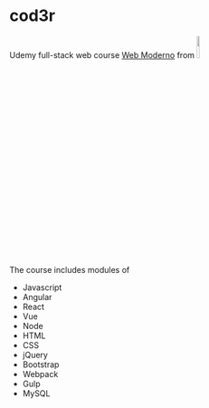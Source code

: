 # cod3r
Udemy full-stack web course [Web Moderno](https://www.udemy.com/course/curso-web/) from <a href="https://www.cod3r.com.br/"><img src="https://s3.amazonaws.com/thinkific-import/220759/OSkIXgBSMGsQ7XYX6bsI_LOGOTIPO-CODER-FUNDOTRANSPARENTE-PRETA.png" width=10% height=10%/></a>

The course includes modules of
- Javascript
- Angular
- React
- Vue
- Node
- HTML
- CSS
- jQuery
- Bootstrap 
- Webpack
- Gulp
- MySQL
